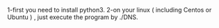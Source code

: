 
1-first you need to install python3. 
2-on your linux ( including Centos or Ubuntu ) , just execute the program by ./DNS.
